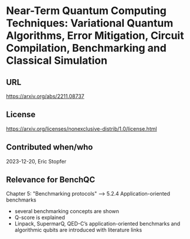 # Near-Term Quantum Computing Techniques: Variational Quantum Algorithms, Error Mitigation, Circuit Compilation, Benchmarking and Classical Simulation

## URL

https://arxiv.org/abs/2211.08737

## License

https://arxiv.org/licenses/nonexclusive-distrib/1.0/license.html

## Contributed when/who

2023-12-20, Eric Stopfer

## Relevance for BenchQC

Chapter 5: "Benchmarking protocols" --> 5.2.4 Application-oriented benchmarks
* several benchmarking concepts are shown
* Q-score is explained
* Linpack, SupermarQ, QED-C’s application-oriented benchmarks and algorithmic qubits are introduced with literature links
